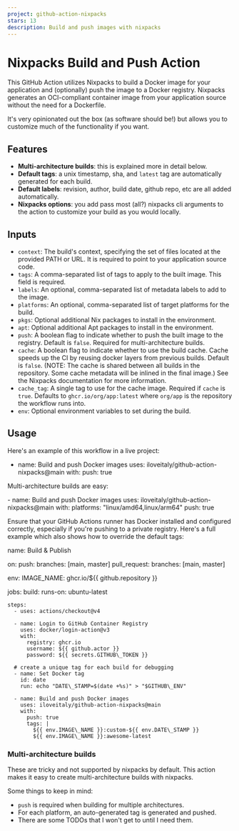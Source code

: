 ```yaml
---
project: github-action-nixpacks
stars: 13
description: Build and push images with nixpacks
---
```


Nixpacks Build and Push Action
==============================

This GitHub Action utilizes Nixpacks to build a Docker image for your application and (optionally) push the image to a Docker registry. Nixpacks generates an OCI-compliant container image from your application source without the need for a Dockerfile.

It's very opinionated out the box (as software should be!) but allows you to customize much of the functionality if you want.

Features
--------

-   **Multi-architecture builds**: this is explained more in detail below.
-   **Default tags**: a unix timestamp, sha, and `latest` tag are automatically generated for each build.
-   **Default labels**: revision, author, build date, github repo, etc are all added automatically.
-   **Nixpacks options**: you add pass most (all?) nixpacks cli arguments to the action to customize your build as you would locally.

Inputs
------

-   `context`: The build's context, specifying the set of files located at the provided PATH or URL. It is required to point to your application source code.
-   `tags`: A comma-separated list of tags to apply to the built image. This field is required.
-   `labels`: An optional, comma-separated list of metadata labels to add to the image.
-   `platforms`: An optional, comma-separated list of target platforms for the build.
-   `pkgs`: Optional additional Nix packages to install in the environment.
-   `apt`: Optional additional Apt packages to install in the environment.
-   `push`: A boolean flag to indicate whether to push the built image to the registry. Default is `false`. Required for multi-architecture builds.
-   `cache`: A boolean flag to indicate whether to use the build cache. Cache speeds up the CI by reusing docker layers from previous builds. Default is `false`. (NOTE: The cache is shared between all builds in the repository. Some cache metadata will be inlined in the final image.) See the Nixpacks documentation for more information.
-   `cache_tag`: A single tag to use for the cache image. Required if `cache` is `true`. Defaults to `ghcr.io/org/app:latest` where `org/app` is the repository the workflow runs into.
-   `env`: Optional environment variables to set during the build.

Usage
-----

Here's an example of this workflow in a live project:

  - name: Build and push Docker images
    uses: iloveitaly/github-action-nixpacks@main
    with:
      push: true

Multi-architecture builds are easy:

\- name: Build and push Docker images
  uses: iloveitaly/github-action-nixpacks@main
  with:
    platforms: "linux/amd64,linux/arm64"
    push: true

Ensure that your GitHub Actions runner has Docker installed and configured correctly, especially if you're pushing to a private registry. Here's a full example which also shows how to override the default tags:

name: Build & Publish

on:
  push:
    branches: \[main, master\]
  pull\_request:
    branches: \[main, master\]

env:
  IMAGE\_NAME: ghcr.io/${{ github.repository }}

jobs:
  build:
    runs-on: ubuntu-latest

    steps:
      - uses: actions/checkout@v4

      - name: Login to GitHub Container Registry
        uses: docker/login-action@v3
        with:
          registry: ghcr.io
          username: ${{ github.actor }}
          password: ${{ secrets.GITHUB\_TOKEN }}

      # create a unique tag for each build for debugging
      - name: Set Docker tag
        id: date
        run: echo "DATE\_STAMP=$(date +%s)" > "$GITHUB\_ENV"

      - name: Build and push Docker images
        uses: iloveitaly/github-action-nixpacks@main
        with:
          push: true
          tags: |
            ${{ env.IMAGE\_NAME }}:custom-${{ env.DATE\_STAMP }}
            ${{ env.IMAGE\_NAME }}:awesome-latest

### Multi-architecture builds

These are tricky and not supported by nixpacks by default. This action makes it easy to create multi-architecture builds with nixpacks.

Some things to keep in mind:

-   `push` is required when building for multiple architectures.
-   For each platform, an auto-generated tag is generated and pushed.
-   There are some TODOs that I won't get to until I need them.
